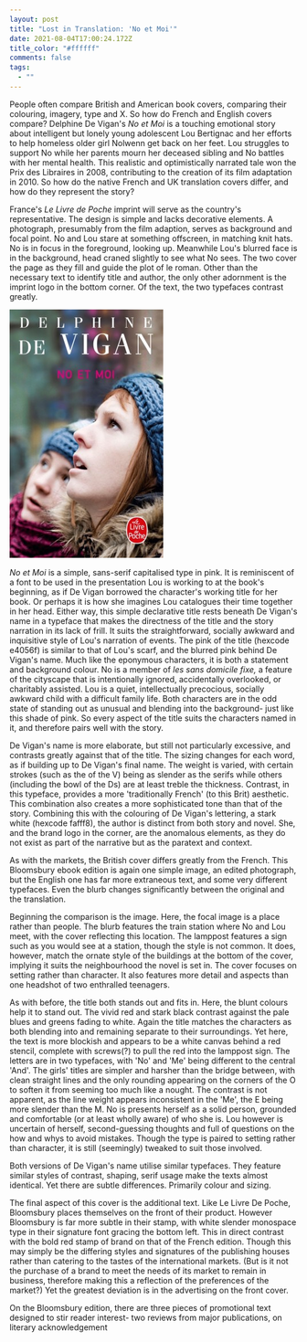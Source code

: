 ```yaml
---
layout: post
title: "Lost in Translation: 'No et Moi'"
date: 2021-08-04T17:00:24.172Z
title_color: "#ffffff"
comments: false
tags:
  - ""
---
```

People often compare British and American book covers, comparing their colouring, imagery, type and X. So how do French and English covers compare? Delphine De Vigan's *No et Moi* is a touching emotional story about intelligent but lonely young adolescent Lou Bertignac and her efforts to help homeless older girl Nolwenn get back on her feet. Lou struggles to support No while her parents mourn her deceased sibling and No battles with her mental health. This realistic and optimistically narrated tale won the Prix des Libraires in 2008, contributing to the creation of its film adaptation in 2010. So how do the native French and UK translation covers differ, and how do they represent the story?

France's *Le Livre de Poche* imprint will serve as the country's representative. The design is simple and lacks decorative elements. A photograph, presumably from the film adaption, serves as background and focal point. No and Lou stare at something offscreen, in matching knit hats. No is in focus in the foreground, looking up. Meanwhile Lou's blurred face is in the background, head craned slightly to see what No sees. The two cover the page as they fill and guide the plot of le roman. Other than the necessary text to identify title and author, the only other adornment is the imprint logo in the bottom corner. Of the text, the two typefaces contrast greatly.

![](../uploads/article6-noetmoicover.jpeg)

*No et Moi* is a simple, sans-serif capitalised type in pink. It is reminiscent of a font to be used in the presentation Lou is working to at the book's beginning, as if De Vigan borrowed the character's working title for her book. Or perhaps it is how she imagines Lou catalogues their time together in her head. Either way, this simple declarative title rests beneath De Vigan's name in a typeface that makes the directness of the title and the story narration in its lack of frill. It suits the straightforward, socially awkward and inquisitive style of Lou's narration of events. The pink of the title (hexcode e4056f) is similar to that of Lou's scarf, and the blurred pink behind De Vigan's name. Much like the eponymous characters, it is both a statement and background colour. No is a member of *les sans domicile fixe,* a feature of the cityscape that is intentionally ignored, accidentally overlooked, or charitably assisted. Lou is a quiet, intellectually precocious, socially awkward child with a difficult family life. Both characters are in the odd state of standing out as unusual and blending into the background- just like this shade of pink. So every aspect of the title suits the characters named in it, and therefore pairs well with the story.

De Vigan's name is more elaborate, but still not particularly excessive, and contrasts greatly against that of the title. The sizing changes for each word, as if building up to De Vigan's final name. The weight is varied, with certain strokes (such as the of the V) being as slender as the serifs while others (including the bowl of the Ds) are at least treble the thickness. Contrast, in this typeface, provides a more 'traditionally French' (to this Brit) aesthetic.  This combination also creates a more sophisticated tone than that of the story. Combining this with the colouring of De Vigan's lettering, a stark white (hexcode fafff8), the author is distinct from both story and novel. She, and the brand logo in the corner, are the anomalous elements, as they do not exist as part of the narrative but as the paratext and context.

As with the markets, the British cover differs greatly from the French. This Bloomsbury ebook edition is again one simple image, an edited photograph, but the English one has far more extraneous text, and some very different typefaces. Even the blurb changes significantly between the original and the translation.

Beginning the comparison is the image. Here, the focal image is a place rather than people. The blurb features the train station where No and Lou meet, with the cover reflecting this location. The lamppost features a sign such as you would see at a station, though the style is not common. It does, however, match the ornate style of the buildings at the bottom of the cover, implying it suits the neighbourhood the novel is set in. The cover focuses on setting rather than character. It also features more detail and aspects than one headshot of two enthralled teenagers.

As with before, the title both stands out and fits in. Here, the blunt colours help it to stand out. The vivid red and stark black contrast against the pale blues and greens fading to white. Again the title matches the characters as both blending into and remaining separate to their surroundings. Yet here, the text is more blockish and appears to be a white canvas behind a red stencil, complete with screws(?) to pull the red into the lamppost sign. The letters are in two typefaces, with 'No' and 'Me' being different to the central 'And'. The girls' titles are simpler and harsher than the bridge between, with clean straight lines and the only rounding appearing on the corners of the O to soften it from seeming too much like a nought. The contrast is not apparent, as the line weight appears inconsistent in the 'Me', the E being more slender than the M. No is presents herself as a solid person, grounded and comfortable (or at least wholly aware) of who she is. Lou however is uncertain of herself, second-guessing thoughts and full of questions on the how and whys to avoid mistakes. Though the type is paired to setting rather than character, it is still (seemingly) tweaked to suit those involved.

Both versions of De Vigan's name utilise similar typefaces. They feature similar styles of contrast, shaping, serif usage make the texts almost identical. Yet there are subtle differences. Primarily colour and sizing.

The final aspect of this cover is the additional text. Like Le Livre De Poche, Bloomsbury places themselves on the front of their product. However Bloomsbury is far more subtle in their stamp, with white slender monospace type in their signature font gracing the bottom left. This in direct contrast with the bold red stamp of brand on that of the French edition. Though this may simply be the differing styles and signatures of the publishing houses rather than catering to the tastes of the international markets. (But is it not the purchase of a brand to meet the needs of its market to remain in business, therefore making this a reflection of the preferences of the market?) Yet the greatest deviation is in the advertising on the front cover. 

On the Bloomsbury edition, there are three pieces of promotional text designed to stir reader interest- two reviews from major publications, on literary acknowledgement